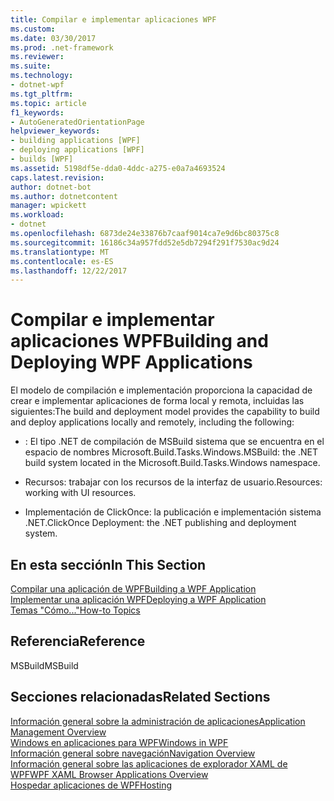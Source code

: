 ```yaml
---
title: Compilar e implementar aplicaciones WPF
ms.custom: 
ms.date: 03/30/2017
ms.prod: .net-framework
ms.reviewer: 
ms.suite: 
ms.technology:
- dotnet-wpf
ms.tgt_pltfrm: 
ms.topic: article
f1_keywords:
- AutoGeneratedOrientationPage
helpviewer_keywords:
- building applications [WPF]
- deploying applications [WPF]
- builds [WPF]
ms.assetid: 5198df5e-dda0-4ddc-a275-e0a7a4693524
caps.latest.revision: 
author: dotnet-bot
ms.author: dotnetcontent
manager: wpickett
ms.workload:
- dotnet
ms.openlocfilehash: 6873de24e33876b7caaf9014ca7e9d6bc80375c8
ms.sourcegitcommit: 16186c34a957fdd52e5db7294f291f7530ac9d24
ms.translationtype: MT
ms.contentlocale: es-ES
ms.lasthandoff: 12/22/2017
---
```

# <a name="building-and-deploying-wpf-applications"></a><span data-ttu-id="5cbe6-102">Compilar e implementar aplicaciones WPF</span><span class="sxs-lookup"><span data-stu-id="5cbe6-102">Building and Deploying WPF Applications</span></span>
<span data-ttu-id="5cbe6-103">El modelo de compilación e implementación proporciona la capacidad de crear e implementar aplicaciones de forma local y remota, incluidas las siguientes:</span><span class="sxs-lookup"><span data-stu-id="5cbe6-103">The build and deployment model provides the capability to build and deploy applications locally and remotely, including the following:</span></span>  
  
-   <span data-ttu-id="5cbe6-104">: El tipo .NET de compilación de MSBuild sistema que se encuentra en el espacio de nombres Microsoft.Build.Tasks.Windows.</span><span class="sxs-lookup"><span data-stu-id="5cbe6-104">MSBuild: the .NET build system located in the Microsoft.Build.Tasks.Windows namespace.</span></span>  
  
-   <span data-ttu-id="5cbe6-105">Recursos: trabajar con los recursos de la interfaz de usuario.</span><span class="sxs-lookup"><span data-stu-id="5cbe6-105">Resources: working with UI resources.</span></span>  
  
-   <span data-ttu-id="5cbe6-106">Implementación de ClickOnce: la publicación e implementación sistema .NET.</span><span class="sxs-lookup"><span data-stu-id="5cbe6-106">ClickOnce Deployment: the .NET publishing and deployment system.</span></span>  
  
## <a name="in-this-section"></a><span data-ttu-id="5cbe6-107">En esta sección</span><span class="sxs-lookup"><span data-stu-id="5cbe6-107">In This Section</span></span>  
 [<span data-ttu-id="5cbe6-108">Compilar una aplicación de WPF</span><span class="sxs-lookup"><span data-stu-id="5cbe6-108">Building a WPF Application</span></span>](../../../../docs/framework/wpf/app-development/building-a-wpf-application-wpf.md)  
 [<span data-ttu-id="5cbe6-109">Implementar una aplicación WPF</span><span class="sxs-lookup"><span data-stu-id="5cbe6-109">Deploying a WPF Application</span></span>](../../../../docs/framework/wpf/app-development/deploying-a-wpf-application-wpf.md)  
 [<span data-ttu-id="5cbe6-110">Temas "Cómo..."</span><span class="sxs-lookup"><span data-stu-id="5cbe6-110">How-to Topics</span></span>](../../../../docs/framework/wpf/app-development/build-and-deploy-how-to-topics.md)  
  
## <a name="reference"></a><span data-ttu-id="5cbe6-111">Referencia</span><span class="sxs-lookup"><span data-stu-id="5cbe6-111">Reference</span></span>  
 <span data-ttu-id="5cbe6-112">MSBuild</span><span class="sxs-lookup"><span data-stu-id="5cbe6-112">MSBuild</span></span>  
  
## <a name="related-sections"></a><span data-ttu-id="5cbe6-113">Secciones relacionadas</span><span class="sxs-lookup"><span data-stu-id="5cbe6-113">Related Sections</span></span>  
 [<span data-ttu-id="5cbe6-114">Información general sobre la administración de aplicaciones</span><span class="sxs-lookup"><span data-stu-id="5cbe6-114">Application Management Overview</span></span>](../../../../docs/framework/wpf/app-development/application-management-overview.md)  
  [<span data-ttu-id="5cbe6-115">Windows en aplicaciones para WPF</span><span class="sxs-lookup"><span data-stu-id="5cbe6-115">Windows in WPF</span></span>](../../../../docs/framework/wpf/app-development/windows-in-wpf-applications.md)  
  [<span data-ttu-id="5cbe6-116">Información general sobre navegación</span><span class="sxs-lookup"><span data-stu-id="5cbe6-116">Navigation Overview</span></span>](../../../../docs/framework/wpf/app-development/navigation-overview.md)  
  [<span data-ttu-id="5cbe6-117">Información general sobre las aplicaciones de explorador XAML de WPF</span><span class="sxs-lookup"><span data-stu-id="5cbe6-117">WPF XAML Browser Applications Overview</span></span>](../../../../docs/framework/wpf/app-development/wpf-xaml-browser-applications-overview.md)  
  [<span data-ttu-id="5cbe6-118">Hospedar aplicaciones de WPF</span><span class="sxs-lookup"><span data-stu-id="5cbe6-118">Hosting</span></span>](../../../../docs/framework/wpf/app-development/hosting-wpf-applications.md)
